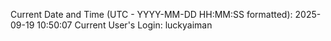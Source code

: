 Current Date and Time (UTC - YYYY-MM-DD HH:MM:SS formatted): 2025-09-19 10:50:07
Current User's Login: luckyaiman
